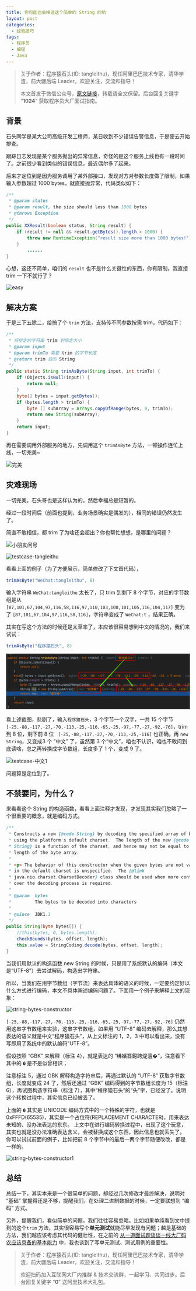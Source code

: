 ```yaml
---
title: 你可能也会掉进这个简单的 String 的坑
layout: post
categories:
  - 经验技巧
tags:
  - 程序员
  - 编程
  - Java
---
```


>关于作者：程序猿石头(ID: tangleithu)，现任阿里巴巴技术专家，清华学渣，前大疆后端 Leader。欢迎关注，交流和指导！
>
>本文首发于微信公众号，[原文链接](https://mp.weixin.qq.com/s?__biz=MzI3OTUzMzcwNw==&mid=2247490188&idx=1&sn=19c2259724a855cdfac48855a870368d&chksm=eb471b68dc30927eb17b1e5a999eebe808084a9f3aa64d3041f73dd3a8327ccc1d84353cf51f&token=105401824&lang=zh_CN#rd)，转载请全文保留。后台回复关键字 “**1024**” 获取程序员大厂面试指南。

## 背景

石头同学是某大公司高级开发工程师，某日收到不少错误告警信息，于是便去开始排查。

跟踪日志发现是某个服务抛出的异常信息，奇怪的是这个服务上线也有一段时间了。之前很少看到类似的错误信息，最近偶尔多了起来。

后来才定位到是因为服务调用了某外部接口，发现对方对参数长度做了限制，如果输入参数超过 1000 bytes，就直接抛异常，代码类似如下：

```java
/**
 * @param status
 * @param result, the size should less than 1000 bytes
 * @throws Exception
 */
public XXResult(boolean status, String result) {
    if (result != null && result.getBytes().length > 1000) {
        throw new RuntimeException("result size more than 1000 bytes!");
    }
		......
}
```

心想，这还不简单，咱们的 `result` 也不是什么关键性的东西，你有限制，我直接 trim 一下不就行了？

![easy](https://www.tanglei.name/resources/constuct-of-string-is-not-easy/easy.png)

## 解决方案

于是三下五除二，给搞了个 `trim` 方法，支持传不同参数按需 trim，代码如下：

```java
/**
 * 将给定的字符串 trim 到指定大小
 * @param input
 * @param trimTo 需要 trim 的字节长度
 * @return trim 后的 String
 */
public static String trimAsByte(String input, int trimTo) {
    if (Objects.isNull(input)) {
        return null;
    }
    byte[] bytes = input.getBytes();
    if (bytes.length > trimTo) {
        byte [] subArray = Arrays.copyOfRange(bytes, 0, trimTo);
        return new String(subArray);
    }
    return input;
}
```

再在需要调用外部服务的地方，先调用这个 `trimAsByte` 方法，一顿操作连忙上线，一切完美~

![完美](https://www.tanglei.name/resources/constuct-of-string-is-not-easy/%E5%AE%8C%E7%BE%8E.jpeg)

## 灾难现场

一切完美，石头哥也是这样认为的。然后幸福总是短暂的。 

经过一段时间后（前面也提到，业务场景确实是偶发的），相同的错误仍然发生了。

简直不敢相信，都 trim 了为啥还会超出？你也帮忙想想，是哪里的问题？

![小朋友问号](https://www.tanglei.name/resources/constuct-of-string-is-not-easy/%E5%B0%8F%E6%9C%8B%E5%8F%8B%E9%97%AE%E5%8F%B7.jpeg)

![testcase-tangleithu](https://www.tanglei.name/resources/constuct-of-string-is-not-easy/testcase-tangleithu.png)

看看上面的例子（为了方便展示，简单修改了下文首代码），

```java
trimAsByte("WeChat:tangleithu", 8)
```

输入字符串 `WeChat:tangleithu` 太长了，只 trim 到剩下 8 个字节，对应的字节数组是从 `[87,101,67,104,97,116,58,116,97,110,103,108,101,105,116,104,117]` 变为了 `[87,101,67,104,97,116,58,116]`，字符串变成了 `WeChat:t` ，结果正确。

其实在写这个方法的时候还是太草率了，本应该很容易想到中文的情况的，我们来试试：

```java
trimAsByte("程序猿石头", 8)
```

![testcase-中文](/resources/constuct-of-string-is-not-easy/testcase-%E4%B8%AD%E6%96%87.png)

看上述截图，悲剧了，输入`程序猿石头`，3 个字节一个汉字，一共 15 个字节 `[-25,-88,-117,-27,-70,-113,-25,-116,-65,-25,-97,-77,-27,-92,-76]`，trim 到 8 位，剩下前 8 位 ` [-25,-88,-117,-27,-70,-113,-25,-116]` 也正确。再 `new String`，又变成3 个 “中文” 了，虽然第 3 个“中文”，咱也不认识，咱也不敢问到底读啥，总之再转换成字节数组，长度多了 1 个，变成 9 了。

![testcase-中文1](https://www.tanglei.name/resources/constuct-of-string-is-not-easy/testcase-%E4%B8%AD%E6%96%871.png)

问题算是定位到了。

## 不禁要问，为什么？

来看看这个 String 的构造函数，看看上面注释才发现，才发现其实我们忽略了一个很重要的概念，就是编码方式。

```java
/**
 * Constructs a new {@code String} by decoding the specified array of bytes
 * using the platform's default charset.  The length of the new {@code
 * String} is a function of the charset, and hence may not be equal to the
 * length of the byte array.
 *
 * <p> The behavior of this constructor when the given bytes are not valid
 * in the default charset is unspecified.  The {@link
 * java.nio.charset.CharsetDecoder} class should be used when more control
 * over the decoding process is required.
 *
 * @param  bytes
 *         The bytes to be decoded into characters
 *
 * @since  JDK1.1
 */
public String(byte bytes[]) {
    //this(bytes, 0, bytes.length);
    checkBounds(bytes, offset, length);
    this.value = StringCoding.decode(bytes, offset, length);
}
```

当我们用默认的构造函数 new String 的时候，只是用了系统默认的编码（本文是“UTF-8”）去尝试解码，构造出字符串。

所以，当我们在用字节数组（字节流）来表达具体的语义的时候，一定要约定好以什么方式进行编码，本文不具体阐述编码问题了。下面用一个例子来解释上文的现象：

![string-bytes-constructor](https://www.tanglei.name/resources/constuct-of-string-is-not-easy/string-bytes-constructor.png)

 `[-25,-88,-117,-27,-70,-113,-25,-116,-65,-25,-97,-77,-27,-92,-76]` 仍然用这串字节数组来实验，这串字节数组，如果用 “UTF-8” 编码去解释，那么其想表达的语义就是中文“程序猿石头”，从上文标注的 1，2，3 中可以看出来，没有写即用了系统中的默认编码“UTF-8”。

假设按照 “GBK” 来解释（标注 4），就是表达的 “绋嬪簭鐚跨煶澶�”，注意看下其中的 `�` 是不是似曾相识；

注意标注 5，通过 GBK 解释构造字符串后，再通过默认的 “UTF-8” 获取字节数组，长度就变成 24 了，然后还通过 “GBK” 编码得到的字节数组长度为 15（标注 6），再试图构造字符串（标注 7），其中“程序猿石头”的“头”字，已经没了。说明这个转换过程中，其实信息已经被丢了。

上面的 `�` 其实是 UNICODE 编码方式中的一个特殊的字符，也就是 0xFFFD(65535)，其实是一个占位符(REPLACEMENT CHARACTER)，用来表达未知的、没办法表达的东东。 上文中在进行编码转换过程中，出现了这个玩意，其实也就是没办法准确表达含义，会被替换成这个东西，因此信息也就丢失了。 你可以试试前面的例子，比如把前 8 个字节中的最后一两个字节随便改改，都是一样的。 

![string-bytes-constructor1](https://www.tanglei.name/resources/constuct-of-string-is-not-easy/string-bytes-constructor-1.png)



## 总结

总结一下，其实本来是一个很简单的问题，却经过几次修改才最终解决，说明对 “基础” 掌握得还是不够，提醒我们，在处理二进制数据的时候，一定要联想到 “编码” 方式。

另外，提醒我们，看似简单的问题，我们往往容易忽略。比如如果单纯看到文中提到的这个`trim` 方法，其实很容易写个**单元测试**就能尽早发现有问题；越是基础的方法，我们越应该考虑其代码的健壮性，在之前的 [从一道面试题谈谈一线大厂码农应该具备的基本能力](https://mp.weixin.qq.com/s?__biz=MzI3OTUzMzcwNw==&mid=2247484698&idx=1&sn=03cc4636e7ee7364a85788a98809cc03&chksm=eb4704fedc308de8efd48ab9aed4fd1ddee5665d8e76d0d3767c1f704eac8b15a83e450a08f1&token=1702436273&lang=zh_CN#rd) 中，我也谈到了写单元测试、测试用例的重要性。 

> 关于作者：程序猿石头(ID: tangleithu)，现任阿里巴巴技术专家，清华学渣，前大疆后端 Leader，欢迎关注，交流和指导！
>
> 欢迎扫码加入互联网大厂内推群 & 技术交流群，一起学习、共同进步。后台回复关键字 “**0**” 送阿里技术大礼包。

